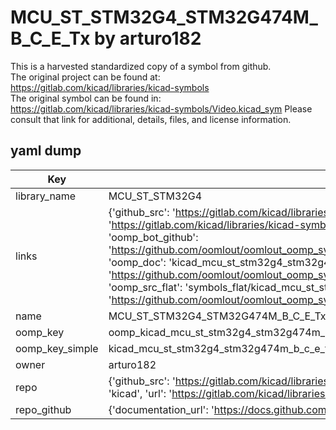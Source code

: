 # MCU_ST_STM32G4_STM32G474M_B_C_E_Tx by arturo182  
This is a harvested standardized copy of a symbol from github.  
The original project can be found at:  
https://gitlab.com/kicad/libraries/kicad-symbols  
The original symbol can be found in:
https://gitlab.com/kicad/libraries/kicad-symbols/Video.kicad_sym
Please consult that link for additional, details, files, and license information.  
## yaml dump  
| Key | Value |  
| --- | --- |  
| library_name | MCU_ST_STM32G4 |  
| links | {'github_src': 'https://gitlab.com/kicad/libraries/kicad-symbols/Video.kicad_sym', 'github_src_repo': 'https://gitlab.com/kicad/libraries/kicad-symbols', 'oomp_bot': 'kicad_mcu_st_stm32g4_stm32g474m_b_c_e_tx/working', 'oomp_bot_github': 'https://github.com/oomlout/oomlout_oomp_symbol_bot/tree/main/kicad_mcu_st_stm32g4_stm32g474m_b_c_e_tx/working', 'oomp_doc': 'kicad_mcu_st_stm32g4_stm32g474m_b_c_e_tx/working', 'oomp_doc_github': 'https://github.com/oomlout/oomlout_oomp_symbol_doc/tree/main/kicad_mcu_st_stm32g4_stm32g474m_b_c_e_tx/working', 'oomp_src_flat': 'symbols_flat/kicad_mcu_st_stm32g4_stm32g474m_b_c_e_tx/working', 'oomp_src_flat_github': 'https://github.com/oomlout/oomlout_oomp_symbol_src/tree/main/kicad_mcu_st_stm32g4_stm32g474m_b_c_e_tx/working'} |  
| name | MCU_ST_STM32G4_STM32G474M_B_C_E_Tx |  
| oomp_key | oomp_kicad_mcu_st_stm32g4_stm32g474m_b_c_e_tx |  
| oomp_key_simple | kicad_mcu_st_stm32g4_stm32g474m_b_c_e_tx |  
| owner | arturo182 |  
| repo | {'github_src': 'https://gitlab.com/kicad/libraries/kicad-symbols/Video.kicad_sym', 'name': 'libraries/kicad-symbols', 'owner': 'kicad', 'url': 'https://gitlab.com/kicad/libraries/kicad-symbols'} |  
| repo_github | {'documentation_url': 'https://docs.github.com/rest/repos/repos#get-a-repository', 'message': 'Not Found'} |  

